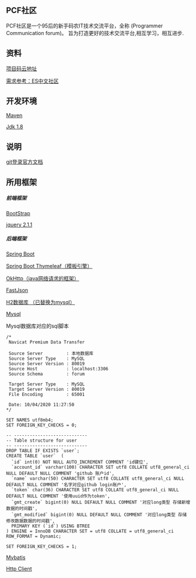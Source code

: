 ## PCF社区
PCF社区是一个95后的新手码农IT技术交流平台，全称 (Programmer Communication forum)。
旨为打造更好的技术交流平台,相互学习，相互进步.
## 资料
[项目码云地址](https://gitee.com/xing_xuanxuan/forum)

[需求参考：ES中文社区](https://elasticsearch.cn/)
## 开发环境
[Maven](https://maven.apache.org/)

[Jdk 1.8](https://www.oracle.com/java/technologies/javase-downloads.html)

 
## 说明
[git登录官方文档](https://developer.github.com/apps/building-oauth-apps/creating-an-oauth-app/)
## 所用框架
##### 前端框架
[BootStrap](https://www.bootcss.com/)

[jquery 2.1.1](https://cdn.staticfile.org/jquery/2.1.1/jquery.min.js)
##### 后端框架

[Spring Boot](https://spring.io/projects/spring-boot)

[Spring Boot Thymeleaf（模板引擎）](https://www.thymeleaf.org/index.html)

[OkHttp（java网络请求的框架）](https://square.github.io/okhttp/)

[FastJson](https://github.com/alibaba/fastjson)

[H2数据库 （已替换为mysql）](http://www.h2database.com/html/main.html)

[Mysql](https://www.mysql.com/)

Mysql数据库对应的sql脚本
```mysql
/*
 Navicat Premium Data Transfer

 Source Server         : 本地数据库
 Source Server Type    : MySQL
 Source Server Version : 80019
 Source Host           : localhost:3306
 Source Schema         : forum

 Target Server Type    : MySQL
 Target Server Version : 80019
 File Encoding         : 65001

 Date: 10/04/2020 11:27:50
*/

SET NAMES utf8mb4;
SET FOREIGN_KEY_CHECKS = 0;

-- ----------------------------
-- Table structure for user
-- ----------------------------
DROP TABLE IF EXISTS `user`;
CREATE TABLE `user`  (
  `id` int(0) NOT NULL AUTO_INCREMENT COMMENT 'id键位',
  `account_id` varchar(100) CHARACTER SET utf8 COLLATE utf8_general_ci NULL DEFAULT NULL COMMENT 'github 账户id',
  `name` varchar(50) CHARACTER SET utf8 COLLATE utf8_general_ci NULL DEFAULT NULL COMMENT '名字对应github login账户',
  `token` char(36) CHARACTER SET utf8 COLLATE utf8_general_ci NULL DEFAULT NULL COMMENT '使用uuid作为token',
  `gmt_create` bigint(0) NULL DEFAULT NULL COMMENT '对应long类型 存储新增数据的时间戳',
  `gmt_modified` bigint(0) NULL DEFAULT NULL COMMENT '对应long类型 存储修改数据数据的时间戳',
  PRIMARY KEY (`id`) USING BTREE
) ENGINE = InnoDB CHARACTER SET = utf8 COLLATE = utf8_general_ci ROW_FORMAT = Dynamic;

SET FOREIGN_KEY_CHECKS = 1;

```
[Mybatis](https://blog.mybatis.org/)

[Http Client](http://hc.apache.org/)

